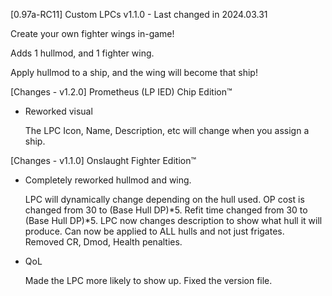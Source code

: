 [0.97a-RC11] Custom LPCs v1.1.0 - Last changed in 2024.03.31

Create your own fighter wings in-game!

Adds 1 hullmod, and 1 fighter wing.

Apply hullmod to a ship, and the wing will become that ship!

[Changes - v1.2.0] Prometheus (LP IED) Chip Edition™

- Reworked visual

	The LPC Icon, Name, Description, etc will change when you assign a ship.

[Changes - v1.1.0] Onslaught Fighter Edition™

- Completely reworked hullmod and wing.

	LPC will dynamically change depending on the hull used.
	OP cost is changed from 30 to (Base Hull DP)*5.
	Refit time changed from 30 to (Base Hull DP)*5.
	LPC now changes description to show what hull it will produce.
	Can now be applied to ALL hulls and not just frigates.
	Removed CR, Dmod, Health penalties.

- QoL

	Made the LPC more likely to show up.
	Fixed the version file.
	
